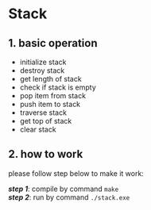 # Stack

## 1. basic operation
- initialize stack  
- destroy stack
- get length of stack
- check if stack is empty
- pop item from stack
- push item to stack
- traverse stack
- get top of stack
- clear stack

## 2. how to work
please follow step below to make it work:

__*step 1*__: compile by command `make`  
__*step 2*__: run by command `./stack.exe`